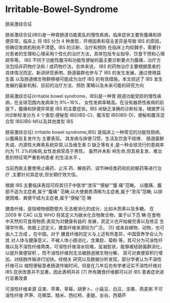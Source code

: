 # Irritable-Bowel-Syndrome
肠易激综合征


肠易激综合征(IBS)是一种胃肠道功能紊乱的慢性疾病，临床症状主要有腹痛和排便异常，临床上 将 IBS 分为 4 种类型，环境因素和宿主差异是导致 IBS 的原因，但确切发病机制尚不清楚。IBS 的诊断、治疗和预防 在临床上均较棘手，需要针对患者的生理和心理采用个性化的治疗方法，具体包括专业指导、饮食干预和心理疏导等。 IBS 不同于功能性腹泻和功能性便秘的最主要诊断要点为腹痛，治疗方法包括非药物疗法和 / 或药物疗法，总体来说， IBS 的药物治疗主要根据患者的具体情况而定。新进研究表明，肠道菌群也参与了 IBS 的发生发展，通过使用益生菌 以及肠道微生物群移植可能成为治疗 IBS 的有效措施。本文综述了 IBS 发生发展的最新机制、目前的治疗方法、预防 策略以及未来可能的研究方向

肠易激综合征(irritable bowel syndrome，IBS)是一种胃 肠道功能受损的慢性疾病，在全球范围内发病率为 9%~16%，
女性发病率略高。在没有器质性疾病的前提下，腹痛和排便异常是 IBS 的主要症状。IBS 尚缺乏准确的诊断标准，根据罗马III诊断标准分为 4 个类型:便秘型 IBS(IBS-C)、腹泻型 IBS(IBS-D)、便秘和腹泻混合型 IBS(IBS-M)以及其他类型 IBS

肠易激综合征( irritable bowel syndrome,IBS) 是临床上一种常见的功能性肠病,以腹痛反复发作为 主要表现。 其发病与排便习惯、生活及饮食不规律、 肠道菌群失调、内源性大麻素系统异常,以及维生素 D 缺乏等有关,是一种全球流行的患病率约为 11. 2%的疾病,女性发病常高于男性。 虽然并未影 响生命,但其易复发、难治愈的特征常严重影响患者 的生活水平 。 

当前西医主要使用止痛药、止泻 药、解痉药、调节神经类药和抗抑郁药等进行治 疗 ,主要针对其症状,但长期疗效欠佳。 

根据 IBS 主要临床表现可将其归于中医学“泄泻”“便秘”“腹 痛”范畴。 
以腹痛、腹部不适为主症者,属于“腹痛” 范畴;以大便粪质清稀为主症者,属于“泄泻”范畴; 以排便困难、粪便干结为主症者,属于“便秘”范 畴



膳食纤维，是指植物细胞壁内 无法被消化的成分，比如木质素以及多糖。
在 2009 年 CAC 以及 WHO 将其定义为碳水化合物聚合物，属于以下范 畴:在食物中天然的可食用物质;表现为对健康有益的 发展，其定义也开始被完善以及修正 生理学作用。依据上述定义，膳食纤维来源较为广泛， [5] 或来自植物、动物，也可由人工合成 。在中国，对于 膳食纤维的定义与上述有所差异，中国营养学会认为其 对人体与健康意义，不被人体小肠消化，含果胶、菊粉 等。其可分为可溶性纤维以及不溶性纤维两类，可溶性纤维溶水较难，呈凝胶状，能够被结肠菌群消化，以提升粪便容积 。而不溶性纤维则无法被肠道微生物分解， 其可对粪便容积行增加，对结肠传输进行加快。经相关 研究以及数据分析发现，部分学者认为不溶性纤维可以 缩短便秘患者肠道传输时间，但是在几年后也有学者证实不溶性纤维对 IBS 症状改善并不显著，因此表明并非 [7] 所有膳食纤维都可以对 IBS 患者症状进行显著改善

可溶性纤维来源 豆类、苹果、草莓、胡萝卜、小扁豆、白豆、坚果、燕麦粥
不可溶性纤维  芦笋、花椰菜、糙米、西红柿、麦麸、全谷、西葫芦
